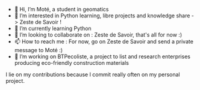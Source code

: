 - 👋 Hi, I’m Moté, a student in geomatics
- 👀 I’m interested in Python learning, libre projects and knowledge share -> Zeste de Savoir !
- 🌱 I’m currently learning Python
- 💞️ I’m looking to collaborate on : Zeste de Savoir, that's all for now :)
- 📫 How to reach me : For now, go on Zeste de Savoir and send a private message to Moté :)
- 📐 I’m working on BTPecoliste, a project to list and research enterprises producing eco-friendly construction materials

I lie on my contributions because I commit really often on my personal project.
